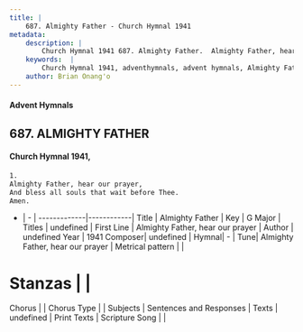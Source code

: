 ```yaml
---
title: |
    687. Almighty Father - Church Hymnal 1941
metadata:
    description: |
        Church Hymnal 1941 687. Almighty Father.  Almighty Father, hear our prayer,  And bless all souls that wait before Thee.  Amen. 
    keywords:  |
        Church Hymnal 1941, adventhymnals, advent hymnals, Almighty Father, Almighty Father, hear our prayer. 
    author: Brian Onang'o
---
```


#### Advent Hymnals
## 687. ALMIGHTY FATHER
####  Church Hymnal 1941,

```txt
1.
Almighty Father, hear our prayer, 
And bless all souls that wait before Thee. 
Amen.

```

- |   -  |
-------------|------------|
Title | Almighty Father |
Key | G Major |
Titles | undefined |
First Line | Almighty Father, hear our prayer |
Author | undefined
Year | 1941
Composer| undefined |
Hymnal|  - |
Tune| Almighty Father, hear our prayer |
Metrical pattern | |
# Stanzas |  |
Chorus |  |
Chorus Type |  |
Subjects | Sentences and Responses |
Texts | undefined |
Print Texts | 
Scripture Song |  |
    
